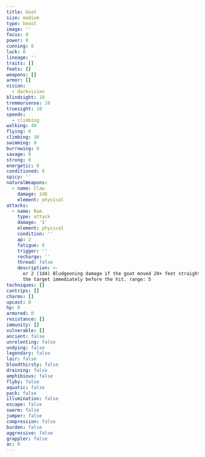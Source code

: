 ```yaml
---
title: Goat
size: medium
type: beast
image: ''
focus: 0
power: 0
cunning: 0
luck: 0
lineage: ''
traits: []
feats: []
weapons: []
armor: []
vision:
  - darkvision
blindsight: 10
tremmorsense: 10
truesight: 10
speeds:
  - climbing
walking: 40
flying: 0
climbing: 30
swimming: 0
burrowing: 0
savage: 0
strong: 0
energetic: 0
conditioned: 0
spicy: ''
naturalWeapons:
  - name: Claw
    damage: 1d6
    element: physical
attacks:
  - name: Ram
    type: attack
    damage: '1'
    element: physical
    condition: ''
    ap: 2
    fatigue: 0
    trigger: ''
    recharge: ''
    thread: false
    description: >-
      or 2 (1d4) Bludgeoning damage if the goat moved 20+ feet straight toward
      the target immediately before the hit. range: 5
techniques: []
cantrips: []
charms: []
upcast: 0
hp: 0
armored: 0
resistance: []
immunity: []
vulnerable: []
ancient: false
unrelenting: false
undying: false
legendary: false
lair: false
bloodthirsty: false
draining: false
amphibious: false
flyby: false
aquatic: false
pack: false
illumination: false
escape: false
swarm: false
jumper: false
compression: false
burden: false
aggressive: false
grappler: false
ac: 0
---
```


